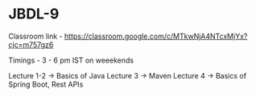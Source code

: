 # JBDL-9

Classroom link - https://classroom.google.com/c/MTkwNjA4NTcxMjYx?cjc=m757gz6

Timings - 3 - 6 pm IST on weeekends

Lecture 1-2  -> Basics of Java
Lecture 3 -> Maven
Lecture 4 -> Basics of Spring Boot, Rest APIs
